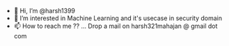 - 👋 Hi, I’m @harsh1399
- 👀 I’m interested in Machine Learning and it's usecase in security domain
- 📫 How to reach me ?? ... Drop a mail on harsh321mahajan @ gmail dot com


